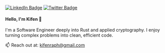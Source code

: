 [![LinkedIn Badge](https://img.shields.io/badge/LinkedIn-Profile-blue)]([https://www.linkedin.com/in/YOUR-LINKEDIN-USERNAME/](https://www.linkedin.com/in/asemekifen/))
[![Twitter Badge](https://img.shields.io/badge/Twitter-Profile-blue)]([https://twitter.com/YOUR_TWITTER_HANDLE](https://twitter.com/keyphen))

#### Hello, I'm Kifen 👋

I'm a Software Engineer deeply into Rust and applied cryptography. I enjoy turning complex problems into clean, efficient code.

📫 Reach out at: [kifenraph@gmail.com](mailto:kifenraph@gmail.com)
